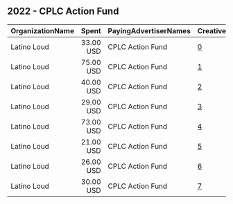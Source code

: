 ## 2022 - CPLC Action Fund 
|OrganizationName|Spent|PayingAdvertiserNames|CreativeUrls|Impressions|Genders|AgeBrackets|CountryCodes|BillingAddresses|CandidateBallotInformation|
|:---|---:|:---|:---|---:|:---|:---|:---|:---|:---|
|Latino Loud|33.00 USD|CPLC Action Fund|[0](https://www.snap.com/political-ads/asset/0d367cdcf47ff821ea08bf35df396aabe956fb2f671b187402b8f75b46b3f596?mediaType=mp4)|8,653||18-39|united states|US||
|Latino Loud|75.00 USD|CPLC Action Fund|[1](https://www.snap.com/political-ads/asset/cb1a84d08a9eb2733251e2f934dcdc6ebe79490657595a5c9dfd987876c3aeb7?mediaType=mp4)|19,175||18-39|united states|US||
|Latino Loud|40.00 USD|CPLC Action Fund|[2](https://www.snap.com/political-ads/asset/cb1a84d08a9eb2733251e2f934dcdc6ebe79490657595a5c9dfd987876c3aeb7?mediaType=mp4)|10,324||18-39|united states|US||
|Latino Loud|29.00 USD|CPLC Action Fund|[3](https://www.snap.com/political-ads/asset/df3b1181593f8cbcecbbd363ba829a7df97da199a04038c1b13c06b638321513?mediaType=mp4)|7,443||18-39|united states|US||
|Latino Loud|73.00 USD|CPLC Action Fund|[4](https://www.snap.com/political-ads/asset/cb1a84d08a9eb2733251e2f934dcdc6ebe79490657595a5c9dfd987876c3aeb7?mediaType=mp4)|18,704||18-39|united states|US||
|Latino Loud|21.00 USD|CPLC Action Fund|[5](https://www.snap.com/political-ads/asset/66942e3dd76c9defcdc601c77391cc9b50e2842c7cd61d9b83a95e7165562638?mediaType=mp4)|5,420||18-39|united states|US||
|Latino Loud|26.00 USD|CPLC Action Fund|[6](https://www.snap.com/political-ads/asset/e540819fdf872fcd5037a17fb1d5693c63e60fe5cf8c98e6d4708715c3396d06?mediaType=mp4)|6,832||18-39|united states|US||
|Latino Loud|30.00 USD|CPLC Action Fund|[7](https://www.snap.com/political-ads/asset/c4007053bd05406f5213cd138c2570926085c365c79a720f6e887a072e023fa1?mediaType=mp4)|7,809||18-39|united states|US||
